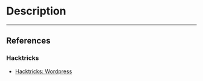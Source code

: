 # Description

---
## References

### Hacktricks

- [Hacktricks: Wordpress](https://book.hacktricks.wiki/en/network-services-pentesting/pentesting-web/wordpress.html)